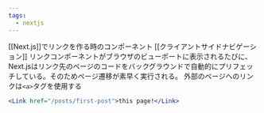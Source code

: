 ```yaml
---
tags:
  - nextjs
---
```

[[Next.js]]でリンクを作る時のコンポーネント
[[クライアントサイドナビゲーション]]
リンクコンポーネントがブラウザのビューポートに表示されるたびに、Next.jsはリンク先のページのコードをバックグラウンドで自動的にプリフェッチしている。そのためページ遷移が素早く実行される。
外部のページへのリンクは`<a>`タグを使用する

```jsx
<Link href="/posts/first-post">this page!</Link>
```
